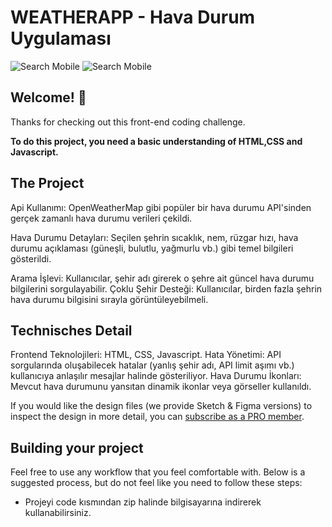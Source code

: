 # WEATHERAPP - Hava Durum Uygulaması


![Search Mobile](Weather-App-Project/weatherappprojectimages/Mobile-Search.png)
![Search Mobile](./images/Mobile-Search.png)





## Welcome! 👋

Thanks for checking out this front-end coding challenge.

**To do this project, you need a basic understanding of HTML,CSS and Javascript.**

## The Project

Api Kullanımı: OpenWeatherMap gibi popüler bir hava durumu API'sinden gerçek zamanlı hava durumu verileri çekildi.

Hava Durumu Detayları: Seçilen şehrin sıcaklık, nem, rüzgar hızı, hava durumu açıklaması (güneşli, bulutlu, yağmurlu vb.) gibi temel bilgileri gösterildi.

Arama İşlevi: Kullanıcılar, şehir adı girerek o şehre ait güncel hava durumu bilgilerini sorgulayabilir.
Çoklu Şehir Desteği: Kullanıcılar, birden fazla şehrin hava durumu bilgisini sırayla görüntüleyebilmeli.


## Technisches Detail

Frontend Teknolojileri: HTML, CSS, Javascript.
Hata Yönetimi: API sorgularında oluşabilecek hatalar (yanlış şehir adı, API limit aşımı vb.) kullanıcıya anlaşılır mesajlar halinde gösteriliyor.
Hava Durumu İkonları: Mevcut hava durumunu yansıtan dinamik ikonlar veya görseller kullanıldı. 

If you would like the design files (we provide Sketch & Figma versions) to inspect the design in more detail, you can [subscribe as a PRO member](https://www.frontendmentor.io/pro).

## Building your project

Feel free to use any workflow that you feel comfortable with. Below is a suggested process, but do not feel like you need to follow these steps:

- Projeyi code kısmından zip halinde bilgisayarına indirerek kullanabilirsiniz.
